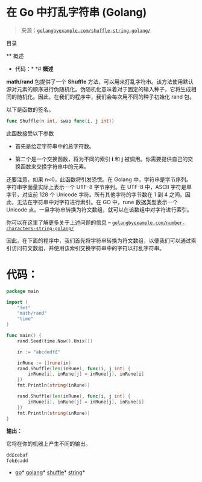 <!--yml

类别：未分类

日期：2024-10-13 06:16:20

-->

# 在 Go 中打乱字符串 (Golang)

> 来源：[`golangbyexample.com/shuffle-string-golang/`](https://golangbyexample.com/shuffle-string-golang/)

目录

**   概述

+   代码：*  *# **概述**

**math/rand** 包提供了一个 **Shuffle** 方法，可以用来打乱字符串。该方法使用默认源对元素的顺序进行伪随机化。伪随机化意味着对于固定的输入种子，它将生成相同的随机化。因此，在我们的程序中，我们会每次用不同的种子初始化 rand 包。

以下是函数的签名。

```go
func Shuffle(n int, swap func(i, j int))
```

此函数接受以下参数

+   首先是给定字符串中的总字符数。

+   第二个是一个交换函数，将为不同的索引 **i** 和 **j** 被调用。你需要提供自己的交换函数来交换字符串中的元素。

还要注意，如果 n<0，此函数将引发恐慌。在 Golang 中，字符串是字节序列。字符串字面量实际上表示一个 UTF-8 字节序列。在 UTF-8 中，ASCII 字符是单字节，对应前 128 个 Unicode 字符。所有其他字符的字节数在 1 到 4 之间。因此，无法在字符串中对字符进行索引。在 GO 中，rune 数据类型表示一个 Unicode 点。一旦字符串转换为符文数组，就可以在该数组中对字符进行索引。

你可以在这里了解更多关于上述问题的信息 – [`golangbyexample.com/number-characters-string-golang/`](https://golangbyexample.com/number-characters-string-golang/)

因此，在下面的程序中，我们首先将字符串转换为符文数组，以便我们可以通过索引访问符文数组，并使用该索引交换字符串中的字符以打乱字符串。

# **代码：**

```go
package main

import (
    "fmt"
    "math/rand"
    "time"
)

func main() {
    rand.Seed(time.Now().Unix())

    in := "abcdedf£"

    inRune := []rune(in)
    rand.Shuffle(len(inRune), func(i, j int) {
        inRune[i], inRune[j] = inRune[j], inRune[i]
    })
    fmt.Println(string(inRune))

    rand.Shuffle(len(inRune), func(i, j int) {
        inRune[i], inRune[j] = inRune[j], inRune[i]
    })
    fmt.Println(string(inRune))
}
```

**输出：**

它将在你的机器上产生不同的输出。

```go
dd£cebaf
feb£cadd
```

+   [go](https://golangbyexample.com/tag/go/)*   [golang](https://golangbyexample.com/tag/golang/)*   [shuffle](https://golangbyexample.com/tag/shuffle/)*   [string](https://golangbyexample.com/tag/string/)*
